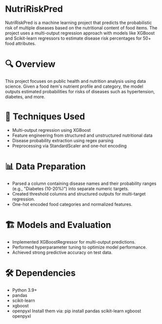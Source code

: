 # NutriRiskPred
NutriRiskPred is a machine learning project that predicts the probabilistic risk of multiple diseases based on the nutritional content of food items. The project uses a multi-output regression approach with models like XGBoost and Scikit-learn regressors to estimate disease risk percentages for 50+ food attributes.

# 🔍 Overview
This project focuses on public health and nutrition analysis using data science. Given a food item's nutrient profile and category, the model outputs estimated probabilities for risks of diseases such as hypertension, diabetes, and more.

# 🧠 Techniques Used
* Multi-output regression using XGBoost
* Feature engineering from structured and unstructured nutritional data
* Disease probability extraction using regex parsing
* Preprocessing via StandardScaler and one-hot encoding
  
# 📊 Data Preparation
* Parsed a column containing disease names and their probability ranges (e.g., "Diabetes (10-20%)") into separate numeric targets.
* Created threshold columns and structured outputs for multi-target regression.
* One-hot encoded food categories and normalized features.
  
# 🏗️ Models and Evaluation
* Implemented XGBoostRegressor for multi-output predictions.
* Performed hyperparameter tuning to optimize model performance.
* Achieved strong predictive accuracy on test data.
  
# 🛠️ Dependencies
* Python 3.9+
* pandas
* scikit-learn
* xgboost
* openpyxl
Install them via: pip install pandas scikit-learn xgboost openpyxl
